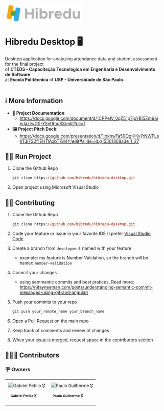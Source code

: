 <img src="https://github.com/hibredu/hibredu-web/blob/main/src/assets/images/hibredu-logotipo.png?raw=true" width="250px">

# Hibredu Desktop 🖥️

Desktop application for analyzing attendance data and student assessment for the final project<br>
of **CTEDS - Capacitação Tecnológica em Engenharia e Desenvolvimento de Software**<br>
at **Escola Politécnica** of **USP - Universidade de São Paulo**.
<br><br>

## ℹ️ More Information

* **📄 Project Documentation**:
    * https://docs.google.com/document/d/1CPPeIV_0qZ51p7joYBI5Zm9aiedaztwD0-YSef6ncX8/edit?pli=1
* **🖼️ Project Pitch Deck**:
    * https://docs.google.com/presentation/d/1joknwTa59QgKlKv7rNWFLshT3i7S2f1EHTtAxbTZd4Y/edit#slide=id.g15501808a3e_1_27

## 🏃🏻 Run Project

1. Clone the Github Repo

   ```ps
   git clone https://github.com/hibredu/hibredu-desktop.git
   ```

2. Open project using Microsoft Visual Studio


## 🤝🏻 Contributing

1. Clone the Github Repo

   ```ps
   git clone https://github.com/hibredu/hibredu-desktop.git
   ```

2. Code your feature or issue in your favorite IDE (I prefer [Visual Studio Code](https://code.visualstudio.com/)

3. Create a branch from `development` named with your feature.

   - example: my feature is Number Validation, so the branch will be named `number-validation`

4. Commit your changes

   - using semmantic commits and best pratices.
     Read more: https://nitayneeman.com/posts/understanding-semantic-commit-messages-using-git-and-angular/

5. Push your commits to your repo

   ```ps
   git push your_remote_name your_branch_name
   ```

6. Open a Pull Request on the main repo

7. Keep track of comments and review of changes

8. When your issue is merged, request space in the contributors section

## 🧑🏻‍💻 Contributors

### 🪧 Owners

<div id="image-table">
    <table>
	    <tr>
    	    <td style="padding:10px">
            <img src="https://avatars.githubusercontent.com/u/32914162?v=4" alt="Gabriel Petillo 🎖️" width="150px"/>
            <p style="width: 100px; text-align: center; font-size: 11px; font-weight: bold">Gabriel Petillo 🎖️</p>
            </a>
      	   </td>
            <td style="padding:10px">
               <img src="https://avatars.githubusercontent.com/u/85118191?v=4" alt="Paulo Guilherme 🎖️" width="150px"/>
               <p style="width: 110px; text-align: center; font-size: 11px; font-weight: bold">Paulo Guilherme 🎖️</p>
               </a>
            </td>
        </tr>
    </table>
</div>

<!-- ### 💯 Contributors -->
